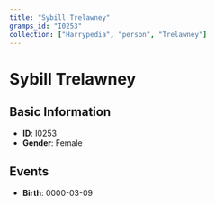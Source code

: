 ```yaml
---
title: "Sybill Trelawney"
gramps_id: "I0253"
collection: ["Harrypedia", "person", "Trelawney"]
---
```


# Sybill Trelawney

## Basic Information

- **ID**: I0253
- **Gender**: Female

## Events

- **Birth**: 0000-03-09

